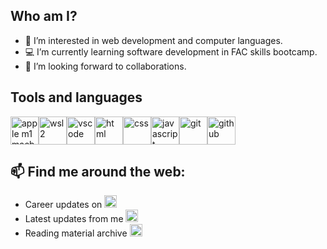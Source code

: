 ## Who am I?
- 👀 I’m interested in web development and computer languages.
- 💻 I’m currently learning software development in FAC skills bootcamp.
- 🌟 I’m looking forward to collaborations.

## Tools and languages
<img src="https://cdn.jsdelivr.net/gh/devicons/devicon/icons/apple/apple-original.svg" width="45px" height="45px" alt=" apple m1 macbook air "/><img src="https://cdn.jsdelivr.net/gh/devicons/devicon/icons/ubuntu/ubuntu-plain.svg"  width="45px" height="45px" alt="wsl2 " /><img src="https://cdn.jsdelivr.net/gh/devicons/devicon/icons/vscode/vscode-original.svg" width="45px" height="45px" alt="vscode " /><img src="https://cdn.jsdelivr.net/gh/devicons/devicon/icons/html5/html5-original.svg" width="45px" height="45px" alt="html " /><img src="https://cdn.jsdelivr.net/gh/devicons/devicon/icons/css3/css3-original.svg"  width="45px" height="45px" alt="css " /><img src="https://cdn.jsdelivr.net/gh/devicons/devicon/icons/javascript/javascript-original.svg" width="45px" height="45px" alt="javascript " /><img src="https://cdn.jsdelivr.net/gh/devicons/devicon/icons/git/git-original.svg" width="45px" height="45px" alt="git "/><img src="https://cdn.jsdelivr.net/gh/devicons/devicon/icons/github/github-original.svg" width="45px" height="45px" alt="github " />            
          
## 📫 Find me around the web:

- Career updates on  [<img src="https://user-images.githubusercontent.com/48757517/162433017-a9b9b6b4-e35c-40df-bbdf-8b5866094a1f.svg" height="20px">](https://www.linkedin.com/in/minju-kim-minju/)
- Latest updates from me  [<img src="https://user-images.githubusercontent.com/48757517/162433674-df96fcea-46c9-49cd-8b94-213e09aeb44c.svg" height="20px">](https://twitter.com/minju25kim)
- Reading material archive  [<img src="https://user-images.githubusercontent.com/48757517/162434721-66fb84a9-8387-4fb5-a944-0997c82973d3.svg" height="20px">](https://medium.com/@minju25kim)

<!---
kmj673/kmj673 is a ✨ special ✨ repository because its `README.md` (this file) appears on your GitHub profile.
You can click the Preview link to take a look at your changes.
--->

